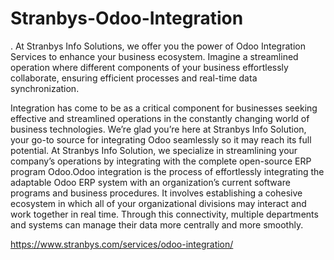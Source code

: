 # Stranbys-Odoo-Integration
. At Stranbys Info Solutions, we offer you the power of Odoo Integration Services to enhance your business ecosystem. Imagine a streamlined operation where different components of your business effortlessly collaborate, ensuring efficient processes and real-time data synchronization. 

Integration has come to be as a critical component for businesses seeking effective and streamlined operations in the constantly changing world of business technologies. We’re glad you’re here at Stranbys Info Solution, your go-to source for integrating Odoo seamlessly so it may reach its full potential. At Stranbys Info Solution, we specialize in streamlining your company’s operations by integrating with the complete open-source ERP program Odoo.Odoo integration is the process of effortlessly integrating the adaptable Odoo ERP system with an organization’s current software programs and business procedures. It involves establishing a cohesive ecosystem in which all of your organizational divisions may interact and work together in real time. Through this connectivity, multiple departments and systems can manage their data more centrally and more smoothly.

https://www.stranbys.com/services/odoo-integration/
